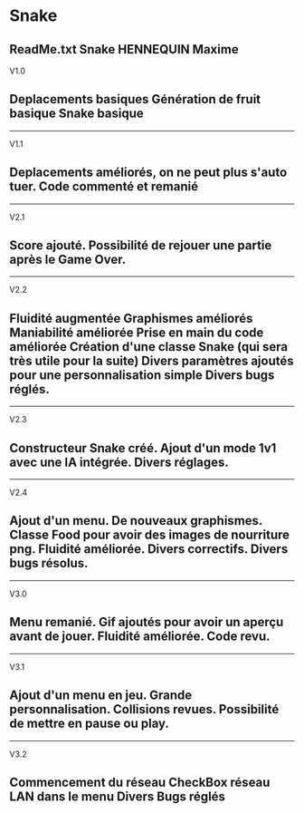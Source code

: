 # Snake

ReadMe.txt Snake  HENNEQUIN Maxime
-------------------------------------------------------------------------------
V1.0

Deplacements basiques
Génération de fruit basique
Snake basique
-------------------------------------------------------------------------------
-------------------------------------------------------------------------------
V1.1

Deplacements améliorés, on ne peut plus s'auto tuer.
Code commenté et remanié
-------------------------------------------------------------------------------
-------------------------------------------------------------------------------
V2.1

Score ajouté.
Possibilité de rejouer une partie après le Game Over.
-------------------------------------------------------------------------------
-------------------------------------------------------------------------------
V2.2

Fluidité augmentée
Graphismes améliorés
Maniabilité améliorée
Prise en main du code améliorée
Création d'une classe Snake (qui sera très utile pour la suite)
Divers paramètres ajoutés pour une personnalisation simple
Divers bugs réglés.
-------------------------------------------------------------------------------
-------------------------------------------------------------------------------
V2.3

Constructeur Snake créé.
Ajout d'un mode 1v1 avec une IA intégrée.
Divers réglages.
-------------------------------------------------------------------------------
-------------------------------------------------------------------------------
V2.4

Ajout d'un menu.
De nouveaux graphismes.
Classe Food pour avoir des images de nourriture png.
Fluidité améliorée.
Divers correctifs.
Divers bugs résolus.
-------------------------------------------------------------------------------
-------------------------------------------------------------------------------
V3.0

Menu remanié.
Gif ajoutés pour avoir un aperçu avant de jouer.
Fluidité améliorée.
Code revu.
-------------------------------------------------------------------------------
-------------------------------------------------------------------------------
V3.1

Ajout d'un menu en jeu.
Grande personnalisation.
Collisions revues.
Possibilité de mettre en pause ou play.
-------------------------------------------------------------------------------
-------------------------------------------------------------------------------
V3.2

Commencement du réseau
CheckBox réseau LAN dans le menu
Divers Bugs réglés
-------------------------------------------------------------------------------
